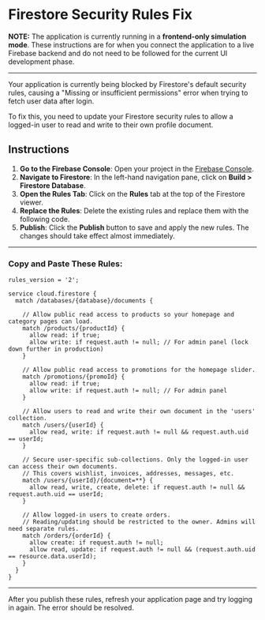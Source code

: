 # Firestore Security Rules Fix

**NOTE:** The application is currently running in a **frontend-only simulation mode**. These instructions are for when you connect the application to a live Firebase backend and do not need to be followed for the current UI development phase.

---

Your application is currently being blocked by Firestore's default security rules, causing a "Missing or insufficient permissions" error when trying to fetch user data after login.

To fix this, you need to update your Firestore security rules to allow a logged-in user to read and write to their own profile document.

## **Instructions**

1.  **Go to the Firebase Console**: Open your project in the [Firebase Console](https://console.firebase.google.com/).
2.  **Navigate to Firestore**: In the left-hand navigation pane, click on **Build > Firestore Database**.
3.  **Open the Rules Tab**: Click on the **Rules** tab at the top of the Firestore viewer.
4.  **Replace the Rules**: Delete the existing rules and replace them with the following code.
5.  **Publish**: Click the **Publish** button to save and apply the new rules. The changes should take effect almost immediately.

---

### **Copy and Paste These Rules:**

```
rules_version = '2';

service cloud.firestore {
  match /databases/{database}/documents {

    // Allow public read access to products so your homepage and category pages can load.
    match /products/{productId} {
      allow read: if true;
      allow write: if request.auth != null; // For admin panel (lock down further in production)
    }

    // Allow public read access to promotions for the homepage slider.
    match /promotions/{promoId} {
      allow read: if true;
      allow write: if request.auth != null; // For admin panel
    }

    // Allow users to read and write their own document in the 'users' collection.
    match /users/{userId} {
      allow read, write: if request.auth != null && request.auth.uid == userId;
    }

    // Secure user-specific sub-collections. Only the logged-in user can access their own documents.
    // This covers wishlist, invoices, addresses, messages, etc.
    match /users/{userId}/{document=**} {
      allow read, write, create, delete: if request.auth != null && request.auth.uid == userId;
    }

    // Allow logged-in users to create orders.
    // Reading/updating should be restricted to the owner. Admins will need separate rules.
    match /orders/{orderId} {
      allow create: if request.auth != null;
      allow read, update: if request.auth != null && (request.auth.uid == resource.data.userId);
    }
  }
}
```

---

After you publish these rules, refresh your application page and try logging in again. The error should be resolved.

